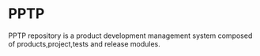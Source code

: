 # PPTP
PPTP repository is a product development management system composed of products,project,tests and release modules.
